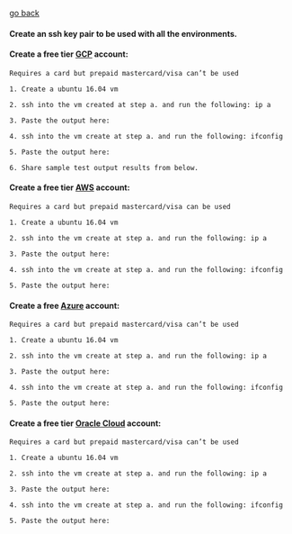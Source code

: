 [go back](../README.md)

   #### Create an ssh key pair to be used with all the environments.
  
   #### Create a free tier [GCP](https://cloud.google.com/) account:
    Requires a card but prepaid mastercard/visa can’t be used
    
    1. Create a ubuntu 16.04 vm

    2. ssh into the vm created at step a. and run the following: ip a

    3. Paste the output here:

    4. ssh into the vm create at step a. and run the following: ifconfig

    5. Paste the output here:

    6. Share sample test output results from below.
    
   #### Create a free tier [AWS](https://aws.amazon.com/free) account:
    Requires a card but prepaid mastercard/visa can be used

    1. Create a ubuntu 16.04 vm

    2. ssh into the vm create at step a. and run the following: ip a

    3. Paste the output here:

    4. ssh into the vm create at step a. and run the following: ifconfig

    5. Paste the output here:
    
   #### Create a free [Azure](https://azure.microsoft.com/en-us/free/) account:
    Requires a card but prepaid mastercard/visa can’t be used
    
    1. Create a ubuntu 16.04 vm

    2. ssh into the vm create at step a. and run the following: ip a

    3. Paste the output here:

    4. ssh into the vm create at step a. and run the following: ifconfig

    5. Paste the output here:

   #### Create a free tier [Oracle Cloud](https://www.oracle.com/cloud/free) account:
    Requires a card but prepaid mastercard/visa can’t be used

    1. Create a ubuntu 16.04 vm

    2. ssh into the vm create at step a. and run the following: ip a

    3. Paste the output here:

    4. ssh into the vm create at step a. and run the following: ifconfig

    5. Paste the output here:
